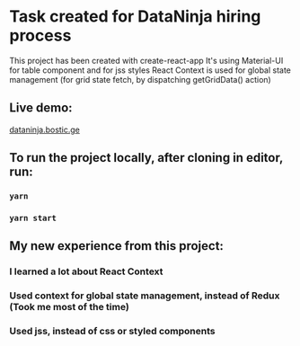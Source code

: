 # Task created for DataNinja hiring process

This project has been created with create-react-app
It's using Material-UI for table component and for jss styles
React Context is used for global state management (for grid state fetch, by dispatching getGridData() action)

## Live demo:

[dataninja.bostic.ge](https://dataninja.bostic.ge/)

## To run the project locally, after cloning in editor, run:

### `yarn`
### `yarn start`


## My new experience from this project:

### I learned a lot about React Context
### Used context for global state management, instead of Redux (Took me most of the time)
### Used jss, instead of css or styled components
